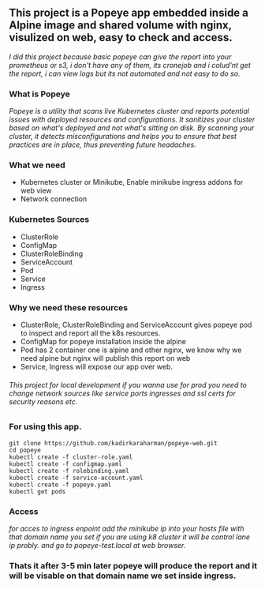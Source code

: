 ## This project is a Popeye app embedded inside a Alpine image and shared volume with nginx, visulized on web, easy to check and access. 

*I did this project because basic popeye can give the report into your prometheus or s3, i don't have any of them, its cronejob and i colud'nt get the report, i can view logs but its not automated and not easy to do so.*

### What is Popeye

*Popeye is a utility that scans live Kubernetes cluster and reports potential issues with deployed resources and configurations. It sanitizes your cluster based on what's deployed and not what's sitting on disk. By scanning your cluster, it detects misconfigurations and helps you to ensure that best practices are in place, thus preventing future headaches.*

### What we need

* Kubernetes cluster or Minikube, Enable minikube ingress addons for web view
* Network connection

### Kubernetes Sources

* ClusterRole
* ConfigMap
* ClusterRoleBinding
* ServiceAccount
* Pod
* Service
* Ingress

### Why we need these resources

* ClusterRole, ClusterRoleBinding and ServiceAccount gives popeye pod to inspect and report all the k8s resources.
* ConfigMap for popeye installation inside the alpine
* Pod has 2 container one is alpine and other nginx, we know why we need alpine but nginx will publish this report on web
* Service, Ingress will expose our app over web. 

###### This project for local development if you wanna use for prod you need to change network sources like service ports ingresses and ssl certs for security reasons etc.

### For using this app.

```
git clone https://github.com/kadirkaraharman/popeye-web.git
cd popeye
kubectl create -f cluster-role.yaml
kubectl create -f configmap.yaml
kubectl create -f rolebinding.yaml
kubectl create -f service-account.yaml
kubectl create -f popeye.yaml
kubectl get pods

```
### Access

*for acces to ingress enpoint add the minikube ip into your hosts file with that domain name you set if you are using k8 cluster it will be control lane ip probly. and go to popeye-test.local at web browser.*

### Thats it after 3-5 min later popeye will produce the report and it will be visable on that domain name we set inside ingress.
